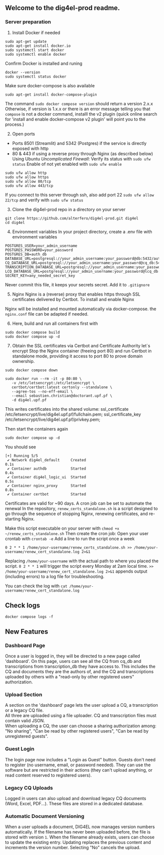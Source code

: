 ## Welcome to the dig4el-prod readme. 

### Server preparation
1. Install Docker if needed
```
sudo apt-get update
sudo apt-get install docker.io
sudo systemctl start docker
sudo systemctl enable docker
```
Confirm Docker is installed and runing
```
docker --version
sudo systemctl status docker
```
Make sure docker-compose is also available
```
sudo apt-get install docker-compose-plugin
```
The command `sudo docker compose version` should return a version 2.x.x
Otherwise, if version is 1.x.x or there is an error message telling you that `compose` is not 
a docker command, installl the v2 plugin (quick online search for 'install and enable docker-compose v2 plugin'
will point you to the process.)

2. Open ports
- Ports 8501 (Streamlit) and 5342 (Postgres) if the service is directly exposed with http
- 80 & 443 if using a reverse proxy through Nginx (as described below)
Using Ubuntu *Uncomplicated Firewall*:
Verify its status with `sudo ufw status`
Enable of not yet enabled with `sudo ufw enable`
```
sudo ufw allow http
sudo ufw allow https
sudo ufw allow 80/tcp
sudo ufw allow 443/tcp
```
If you connect to this server through ssh, also add port 22 `sudo ufw allow 22/tcp`
and verify with `sudo ufw status`

3. Clone the dig4el-prod repo in a directory on your server
```
git clone https://github.com/alterfero/dig4el-prod.git dig4el
cd dig4el
```
4. Environment variables
In your project directory, create a .env file with environment variables
```
POSTGRES_USER=your_admin_username
POSTGRES_PASSWORD=your_password
POSTGRES_DB=auth_db
DATABASE_URL=postgresql://your_admin_username:your_password@db:5432/auth_db
CQ_DATABASE_URL=postgresql://your_admin_username:your_password@cq_db:5433/cq_db
TRANSCRIPTION_DATABASE_URL=postgresql://your_admin_username:your_password@transcription_db:5434/transcription_db
LCQ_DATABASE_URL=postgresql://your_admin_username:your_password@lcq_db:5435/lcq_db
SECRET_KEY=any_needed_secret_key
```
Never commit this file, it keeps your secrets secret. Add it to `.gitignore`

5. Nginx
Nginx is a (reverse) proxy that enables https through SSL certificates delivered by Certbot.
To install and enable Nginx

Nginx will be installed and mounted automatically via docker-compose. 
the `nginx.conf` file can be adapted if needed. 

6. Here, build and run all containers first with 
```
sudo docker compose build
sudo docker compose up -d
```

7. Obtain the SSL certificates via Certbot and Certificate Authority let`s encrypt
Stop the Nginx container (freeing port 80) and run Certbot in standalone mode, providing it access
to port 80 to prove domain ownership.

```
sudo docker compose down

sudo docker run --rm -it -p 80:80 \
   -v /etc/letsencrypt:/etc/letsencrypt \
   certbot/certbot:latest certonly --standalone \
   --agree-tos --no-eff-email \
   --email sebastien.christian@doctorant.upf.pf \
   -d dig4el.upf.pf
```
This writes certificates into the shared volume: 
ssl_certificate /etc/letsencrypt/live/dig4el.upf.pf/fullchain.pem;
ssl_certificate_key /etc/letsencrypt/live/dig4el.upf.pf/privkey.pem;

Then start the containers again
```
sudo docker compose up -d
```
You should see
```
[+] Running 5/5
 ✔ Network dig4el_default     Created                                                                                                                                             0.1s 
 ✔ Container authdb           Started                                                                                                                                             0.4s 
 ✔ Container dig4el_logic_ui  Started                                                                                                                                             0.5s 
 ✔ Container nginx_proxy      Started                                                                                                                                             0.8s 
 ✔ Container certbot          Started 
```

Certificates are valid for ~90 days. A cron job can be set to automate the renewal
In the repository, `renew_certs_standalone.sh` is a script designed to go through the sequence 
of stopping Nginx, renewing certificates, and re-starting Nginx.

Make this script executable on your server with `chmod +x ~/renew_certs_standalone.sh`
Then create the cron job:
Open your user crontab with `crontab -e`
Add a line to run the script once a week
```
0 2 * * 1 /home/your-username/renew_certs_standalone.sh >> /home/your-username/renew_cert_standalone.log 2>&1
```
Replacing `/home/your-username` with the actual path to where you placed the script.
`0 2 * * 1` will trigger the script every Monday at 2am local time.
`>> /home/your-username/renew_cert_standalone.log 2>&1` appends output (including errors) to a log file for troubleshooting.

You can check the log with 
`cat /home/your-username/renew_cert_standalone.log`

## Check logs
```
docker compose logs -f
```

## New Features

### Dashboard Page
Once a user is logged in, they will be directed to a new page called 'dashboard'. On this page, users can see all the CQ from cq_db and transcriptions from transcription_db they have access to. This includes the CQ and documents they are the authors of, and the CQ and transcriptions uploaded by others with a "read-only by other registered users" authorization.

### Upload Section
A section on the 'dashboard' page lets the user upload a CQ, a transcription or a legacy CQ file.  
All three are uploaded using a file uploader. CQ and transcription files must contain valid JSON.  
When uploading a CQ, the user can choose a sharing authorization among: "No sharing", "Can be read by other registered users", "Can be read by unregistered guests".

### Guest Login
The login page now includes a "Login as Guest" button. Guests don't need to register (no username, email, or password needed). They can use the software but are restricted in their actions (they can't upload anything, or read content reserved to registered users).

### Legacy CQ Uploads
Logged in users can also upload and download legacy CQ documents (Word, Excel, PDF...). These files are stored in a dedicated database.

### Automatic Document Versioning
When a user uploads a document, DIG4EL now manages version numbers automatically. If the filename has never been uploaded before, the file is stored with version `1`. When the filename already exists, users can choose to update the existing entry. Updating replaces the previous content and increments the version number. Selecting "No" cancels the upload.

